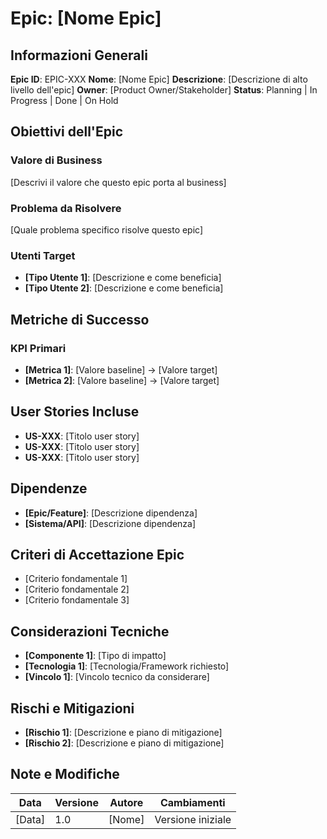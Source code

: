 # Epic: [Nome Epic]

## Informazioni Generali

**Epic ID**: EPIC-XXX
**Nome**: [Nome Epic]
**Descrizione**: [Descrizione di alto livello dell'epic]
**Owner**: [Product Owner/Stakeholder]
**Status**: Planning | In Progress | Done | On Hold

## Obiettivi dell'Epic

### Valore di Business

[Descrivi il valore che questo epic porta al business]

### Problema da Risolvere

[Quale problema specifico risolve questo epic]

### Utenti Target

- **[Tipo Utente 1]**: [Descrizione e come beneficia]
- **[Tipo Utente 2]**: [Descrizione e come beneficia]

## Metriche di Successo

### KPI Primari

- **[Metrica 1]**: [Valore baseline] → [Valore target]
- **[Metrica 2]**: [Valore baseline] → [Valore target]

## User Stories Incluse

- **US-XXX**: [Titolo user story]
- **US-XXX**: [Titolo user story]
- **US-XXX**: [Titolo user story]

## Dipendenze

- **[Epic/Feature]**: [Descrizione dipendenza]
- **[Sistema/API]**: [Descrizione dipendenza]

## Criteri di Accettazione Epic

- [Criterio fondamentale 1]
- [Criterio fondamentale 2]
- [Criterio fondamentale 3]

## Considerazioni Tecniche

- **[Componente 1]**: [Tipo di impatto]
- **[Tecnologia 1]**: [Tecnologia/Framework richiesto]
- **[Vincolo 1]**: [Vincolo tecnico da considerare]

## Rischi e Mitigazioni

- **[Rischio 1]**: [Descrizione e piano di mitigazione]
- **[Rischio 2]**: [Descrizione e piano di mitigazione]

## Note e Modifiche

| Data | Versione | Autore | Cambiamenti |
|------|----------|--------|-------------|
| [Data] | 1.0 | [Nome] | Versione iniziale |
